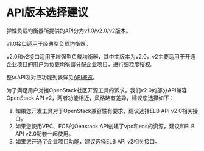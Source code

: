 # API版本选择建议<a name="zh-cn_topic_0171446102"></a>

弹性负载均衡器所提供的API分为v1.0/v2.0/v2版本。

v1.0接口适用于经典型负载均衡器。

v2.0和v2接口适用于增强型负载均衡器，其中主版本为v2.0，v2主要适用于开通企业项目的用户为负载均衡器分配企业项目，进行细粒度授权。

整体API及对应功能列表详见[API概览](API概览.md)。

为了满足用户对接OpenStack社区开源工具的诉求，我们v2.0的部分API兼容OpenStack API v2，两者功能相近，风格略有差异，建议您选择如下：

1.  如果您开发工具对于OpenStack兼容性有要求，建议选择ELB API v2.0相关接口。
2.  如果您使用VPC、ECS的Oenstack API创建了vpc和ecs的资源，建议和ELB API v2.0配套一起使用。
3.  如果您开通了企业项目功能，建议选择ELB API v2相关接口。

